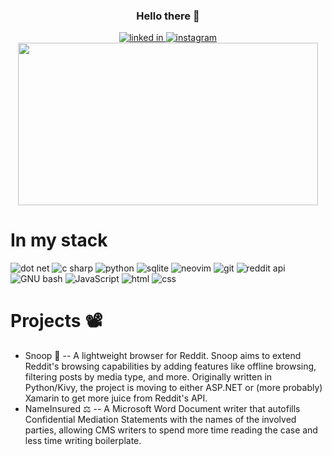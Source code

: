 <div id="header" align="center">
  <h3>Hello there 👾</h3>
  <a href="https://www.linkedin.com/in/taylor-flickinger/" />
    <img src="https://img.shields.io/badge/LinkedIn-0072b1?logo=linkedin&logoColor=d3d3d3&style=for-the-badge" alt="linked in"/>
  </a>
  <a href="https://instagram.com/t_flicc?igshid=YmMyMTA2M2Y=">
    <img src="https://img.shields.io/badge/Instagram-c13584?logo=instagram&logoColor=d3d3d3&style=for-the-badge" alt="instagram"/>
  </a>
</div>

<div align="center">
  <img src="https://media.giphy.com/media/icUEIrjnUuFCWDxFpU/giphy.gif" width="480" height= "260" /> 
</div>

<div align="left">
  <h1>In my stack</h1>
  <img src="https://img.shields.io/badge/-dotnet-512BD4?logo=.NET&logoColor=D3D3D3&style=for-the-badge" alt="dot net"/>
  <img src="https://img.shields.io/badge/-C%20Sharp-239120?logo=c-sharp&logoColor=D3D3D3&style=for-the-badge" alt="c sharp"/>
  <img src="https://img.shields.io/badge/-Python-3776AB?logo=Python&logoColor=D3D3D3&style=for-the-badge" alt="python"/>
  <img src="https://img.shields.io/badge/-SQLite-003B57?logo=sqlite&logoColor=D3D3D3&style=for-the-badge" alt="sqlite"/>
  <img src="https://img.shields.io/badge/-Neovim-57A143?logo=neovim&logoColor=D3D3D3&style=for-the-badge" alt="neovim" />
  <img src="https://img.shields.io/badge/-Git-F05032?logo=git&logoColor=D3D3D3&style=for-the-badge" alt="git"/>
  <img src="https://img.shields.io/badge/-Reddit-FF4500?logo=reddit&logoColor=D3D3D3&style=for-the-badge" alt="reddit api"/>
  <img src="https://img.shields.io/badge/-GNU%20Bash-4EAA25?logo=gnu-bash&logoColor=D3D3D3&style=for-the-badge" alt="GNU bash"/>
  <img src="https://img.shields.io/badge/-JavaScript-F7DF1E?logo=javascript&logoColor=D3D3D3&style=for-the-badge" alt="JavaScript"/>
  <img src="https://img.shields.io/badge/-HTML-E34F26?logo=html5&logoColor=D3D3D3&style=for-the-badge" alt="html"/>
  <img src="https://img.shields.io/badge/-CSS-1572B6?logo=css3&logoColor=D3D3D3&style=for-the-badge" alt="css"/>
</div>

<h1>Projects 📽️</h1>

- Snoop 🔎 -- A lightweight browser for Reddit. Snoop aims to extend Reddit's browsing capabilities by adding features like offline browsing, filtering posts by media type, and more. Originally written in Python/Kivy, the project is moving to either ASP.NET or (more probably) Xamarin to get more juice from Reddit's API. 
- NameInsured ⚖️  -- A Microsoft Word Document writer that autofills Confidential Mediation Statements with the names of the involved parties, allowing CMS writers to spend more time reading the case and less time writing boilerplate.





<!--
**flickt/flickt** is a ✨ _special_ ✨ repository because its `README.md` (this file) appears on your GitHub profile.

Here are some ideas to get you started:

- 🔭 I’m currently working on ...
- 🌱 I’m currently learning ...
- 👯 I’m looking to collaborate on ...
- 🤔 I’m looking for help with ...
- 💬 Ask me about ...
- 📫 How to reach me: ...
- 😄 Pronouns: ...
- ⚡ Fun fact: ...
-->
